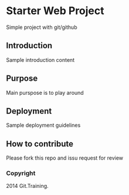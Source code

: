 # Starter Web Project
Simple project with git/github 

## Introduction
Sample introduction content

## Purpose
Main purspose is to play around

## Deployment
Sample deployment guidelines

## How to contribute
Please fork this repo and issu request for review

### Copyright
2014 Git.Training.
